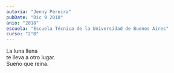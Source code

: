 ```yaml
---
autoria: "Jenny Pereira"
pubDate: "Dic 9 2018"
anio: "2018"
escuela: "Escuela Técnica de la Universidad de Buenos Aires"
curso: "2°B"
---
```

La luna llena\
te lleva a otro lugar.\
Sueño que reina.